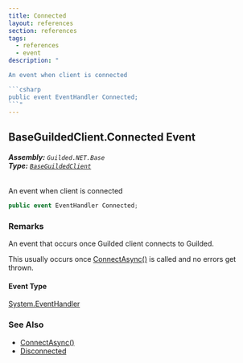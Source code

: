 ```yaml
---
title: Connected
layout: references
section: references
tags:
  - references
  - event
description: "

An event when client is connected

```csharp
public event EventHandler Connected;
```"
---
```


## BaseGuildedClient.Connected Event
###### **Assembly:** `Guilded.NET.Base`<br/>**Type:** [`BaseGuildedClient`](BaseGuildedClient 'Guilded.NET.Base.BaseGuildedClient')

An event when client is connected

```csharp
public event EventHandler Connected;
```

### Remarks
  
An event that occurs once Guilded client connects to Guilded.  
  
This usually occurs once [ConnectAsync()](BaseGuildedClient.ConnectAsync() 'Guilded.NET.Base.BaseGuildedClient.ConnectAsync()') is called and no errors get thrown.

#### Event Type
[System.EventHandler](https://docs.microsoft.com/en-us/dotnet/api/System.EventHandler 'System.EventHandler')

### See Also
- [ConnectAsync()](BaseGuildedClient.ConnectAsync() 'Guilded.NET.Base.BaseGuildedClient.ConnectAsync()')
- [Disconnected](BaseGuildedClient.Disconnected 'Guilded.NET.Base.BaseGuildedClient.Disconnected')